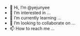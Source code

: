 - 👋 Hi, I’m @yejunyee
- 👀 I’m interested in ...
- 🌱 I’m currently learning ...
- 💞️ I’m looking to collaborate on ...
- 📫 How to reach me ...

<!---
yejunyee/yejunyee is a ✨ special ✨ repository because its `README.md` (this file) appears on your GitHub profile.
You can click the Preview link to take a look at your changes.
--->
